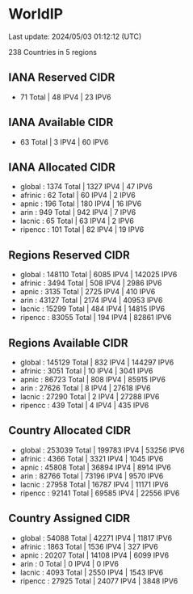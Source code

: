 # WorldIP

Last update: 2024/05/03 01:12:12 (UTC)

238 Countries in 5 regions

## IANA Reserved CIDR

- 71 Total | 48 IPV4 | 23 IPV6

## IANA Available CIDR

- 63 Total | 3 IPV4 | 60 IPV6

## IANA Allocated CIDR

- global : 1374 Total | 1327 IPV4 | 47 IPV6
- afrinic : 62 Total | 60 IPV4 | 2 IPV6
- apnic : 196 Total | 180 IPV4 | 16 IPV6
- arin : 949 Total | 942 IPV4 | 7 IPV6
- lacnic : 65 Total | 63 IPV4 | 2 IPV6
- ripencc : 101 Total | 82 IPV4 | 19 IPV6

## Regions Reserved CIDR

- global : 148110 Total | 6085 IPV4 | 142025 IPV6
- afrinic : 3494 Total | 508 IPV4 | 2986 IPV6
- apnic : 3135 Total | 2725 IPV4 | 410 IPV6
- arin : 43127 Total | 2174 IPV4 | 40953 IPV6
- lacnic : 15299 Total | 484 IPV4 | 14815 IPV6
- ripencc : 83055 Total | 194 IPV4 | 82861 IPV6

## Regions Available CIDR

- global : 145129 Total | 832 IPV4 | 144297 IPV6
- afrinic : 3051 Total | 10 IPV4 | 3041 IPV6
- apnic : 86723 Total | 808 IPV4 | 85915 IPV6
- arin : 27626 Total | 8 IPV4 | 27618 IPV6
- lacnic : 27290 Total | 2 IPV4 | 27288 IPV6
- ripencc : 439 Total | 4 IPV4 | 435 IPV6

## Country Allocated CIDR

- global : 253039 Total | 199783 IPV4 | 53256 IPV6
- afrinic : 4366 Total | 3321 IPV4 | 1045 IPV6
- apnic : 45808 Total | 36894 IPV4 | 8914 IPV6
- arin : 82766 Total | 73196 IPV4 | 9570 IPV6
- lacnic : 27958 Total | 16787 IPV4 | 11171 IPV6
- ripencc : 92141 Total | 69585 IPV4 | 22556 IPV6

## Country Assigned CIDR

- global : 54088 Total | 42271 IPV4 | 11817 IPV6
- afrinic : 1863 Total | 1536 IPV4 | 327 IPV6
- apnic : 20207 Total | 14108 IPV4 | 6099 IPV6
- arin : 0 Total | 0 IPV4 | 0 IPV6
- lacnic : 4093 Total | 2550 IPV4 | 1543 IPV6
- ripencc : 27925 Total | 24077 IPV4 | 3848 IPV6
